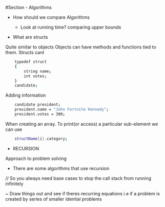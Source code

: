 #Section - Algorithms

- How should we compare Algorithms

  - Look at running time? comparing upper bounds

- What are structs

Quite similar to objects
Objects can have methods and functions tied to them. Structs cant

```bash
    typedef struct
    {
        string name;
        int votes;
    }
    candidate;
```

Adding information

```bash
    candidate president;
    president.name = "John Fortnite Kennedy";
    president.votes = 300;
```

When creating an array. To print(or access) a particular sub-element we can use

```bash
    structName[i].category;
```

- RECURSION

Approach to problem solving

- There are some algorithms that use recursion

// So you always need base cases to stop the call stack from running infinitely

~ Draw things out and see if theres recurring equations
i.e if a problem is created by series of smaller idential problems
